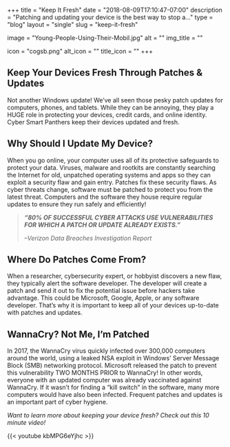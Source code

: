 +++
title = "Keep It Fresh"
date = "2018-08-09T17:10:47-07:00"
description = "Patching and updating your device is the best way to stop a..."
type = "blog"
layout = "single"
slug = "keep-it-fresh"

image = "Young-People-Using-Their-Mobil.jpg"
alt = ""
img_title = ""

icon = "cogsb.png"
alt_icon = ""
title_icon = ""
+++

## **Keep Your Devices Fresh Through Patches & Updates**

Not another Windows update!  We’ve all seen those pesky patch updates for computers, phones, and tablets.  While they can be annoying, they play a HUGE role in protecting your devices, credit cards, and online identity.  Cyber Smart Panthers keep their devices updated and fresh.

## **Why Should I Update My Device?**

When you go online, your computer uses all of its protective safeguards to protect your data.  Viruses, malware and rootkits are constantly searching the Internet for old, unpatched operating systems and apps so they can exploit a security flaw and gain entry.  Patches fix these security flaws.  As cyber threats change, software must be patched to protect you from the latest threat.  Computers and the software they house require regular updates to ensure they run safely and efficiently!

> ***“80% OF SUCCESSFUL CYBER ATTACKS USE VULNERABILITIES FOR WHICH A PATCH OR UPDATE ALREADY EXISTS.”***
>
> *–Verizon Data Breaches Investigation Report*
  
## **Where Do Patches Come From?**

When a researcher, cybersecurity expert, or hobbyist discovers a new flaw, they typically alert the software developer.  The developer will create a patch and send it out to fix the potential issue before hackers take advantage.  This could be Microsoft, Google, Apple, or any software developer.  That’s why it is important to keep all of your devices up-to-date with patches and updates.

## **WannaCry?  Not Me, I’m Patched**

In 2017, the WannaCry virus quickly infected over 300,000 computers around the world, using a leaked NSA exploit in Windows’ Server Message Block (SMB) networking protocol.  Microsoft released the patch to prevent this vulnerability TWO MONTHS PRIOR to WannaCry!  In other words, everyone with an updated computer was already vaccinated against WannaCry.  If it wasn’t for finding a “kill switch” in the software, many more computers would have also been infected.  Frequent patches and updates is an important part of cyber hygiene.

*Want to learn more about keeping your device fresh?  Check out this 10 minute video!*

{{< youtube kbMPG6eYjhc >}}